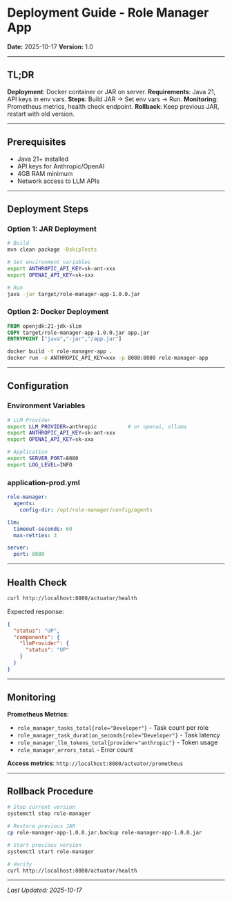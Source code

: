# Deployment Guide - Role Manager App

**Date:** 2025-10-17
**Version:** 1.0

---

## TL;DR

**Deployment**: Docker container or JAR on server. **Requirements**: Java 21, API keys in env vars. **Steps**: Build JAR → Set env vars → Run. **Monitoring**: Prometheus metrics, health check endpoint. **Rollback**: Keep previous JAR, restart with old version.

---

## Prerequisites

- Java 21+ installed
- API keys for Anthropic/OpenAI
- 4GB RAM minimum
- Network access to LLM APIs

---

## Deployment Steps

### Option 1: JAR Deployment

```bash
# Build
mvn clean package -DskipTests

# Set environment variables
export ANTHROPIC_API_KEY=sk-ant-xxx
export OPENAI_API_KEY=sk-xxx

# Run
java -jar target/role-manager-app-1.0.0.jar
```

### Option 2: Docker Deployment

```dockerfile
FROM openjdk:21-jdk-slim
COPY target/role-manager-app-1.0.0.jar app.jar
ENTRYPOINT ["java","-jar","/app.jar"]
```

```bash
docker build -t role-manager-app .
docker run -e ANTHROPIC_API_KEY=xxx -p 8080:8080 role-manager-app
```

---

## Configuration

### Environment Variables

```bash
# LLM Provider
export LLM_PROVIDER=anthropic          # or openai, ollama
export ANTHROPIC_API_KEY=sk-ant-xxx
export OPENAI_API_KEY=sk-xxx

# Application
export SERVER_PORT=8080
export LOG_LEVEL=INFO
```

### application-prod.yml

```yaml
role-manager:
  agents:
    config-dir: /opt/role-manager/config/agents

llm:
  timeout-seconds: 60
  max-retries: 3

server:
  port: 8080
```

---

## Health Check

```bash
curl http://localhost:8080/actuator/health
```

Expected response:
```json
{
  "status": "UP",
  "components": {
    "llmProvider": {
      "status": "UP"
    }
  }
}
```

---

## Monitoring

**Prometheus Metrics**:
- `role_manager_tasks_total{role="Developer"}` - Task count per role
- `role_manager_task_duration_seconds{role="Developer"}` - Task latency
- `role_manager_llm_tokens_total{provider="anthropic"}` - Token usage
- `role_manager_errors_total` - Error count

**Access metrics**: `http://localhost:8080/actuator/prometheus`

---

## Rollback Procedure

```bash
# Stop current version
systemctl stop role-manager

# Restore previous JAR
cp role-manager-app-1.0.0.jar.backup role-manager-app-1.0.0.jar

# Start previous version
systemctl start role-manager

# Verify
curl http://localhost:8080/actuator/health
```

---

*Last Updated: 2025-10-17*
